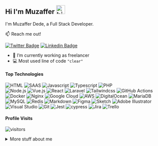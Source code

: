 ## Hi I'm Muzaffer <img src="https://user-images.githubusercontent.com/1303154/88677602-1635ba80-d120-11ea-84d8-d263ba5fc3c0.gif" width="28px" alt="hi">

I'm Muzaffer Dede, a Full Stack Developer.

:mailbox: Reach me out!

[![Twitter Badge](https://img.shields.io/badge/-@muzafferdede-1ca0f1?style=flat&labelColor=1ca0f1&logo=twitter&logoColor=white&link=https://twitter.com/muzafferdede)](https://twitter.com/muzafferdede) [![Linkedin Badge](https://img.shields.io/badge/-MuzafferDede-0e76a8?style=flat&labelColor=0e76a8&logo=linkedin&logoColor=white)](https://www.linkedin.com/in/muzafferdede)

- 🔭 I’m currently working as freelancer
- :computer: Most used line of code `"clear"`

#### Top Technologies

<!-- TODO: Make technologies links takes you to repositories -->

![HTML](https://img.shields.io/badge/HTML-239120?style=for-the-badge&logo=html5&logoColor=white) 
![SAAS](https://img.shields.io/badge/Sass-CC6699?style=for-the-badge&logo=sass&logoColor=white) 
![Javascript](https://img.shields.io/badge/JavaScript-F7DF1E?style=for-the-badge&logo=javascript&logoColor=black) 
![Typescript](https://img.shields.io/badge/TypeScript-007ACC?style=for-the-badge&logo=typescript&logoColor=white) 
![PHP](https://img.shields.io/badge/PHP-3776AB?style=for-the-badge&logo=php&logoColor=white)  
![Node.js](https://img.shields.io/badge/Node.js-43853D?style=for-the-badge&logo=node.js&logoColor=white) 
![Vue.js](https://img.shields.io/badge/Vue.js-35495E?style=for-the-badge&logo=vue.js&logoColor=4FC08D) 
![React](https://img.shields.io/badge/React-20232A?style=for-the-badge&logo=react&logoColor=61DAFB)
![Laravel](https://img.shields.io/badge/laravel-%23FF2D20.svg?style=for-the-badge&logo=laravel&logoColor=white)
![Tailwindcss](https://img.shields.io/badge/Tailwind_CSS-38B2AC?style=for-the-badge&logo=tailwind-css&logoColor=white) 
![GitHub Actions](https://img.shields.io/badge/githubactions-%232671E5.svg?style=for-the-badge&logo=githubactions&logoColor=white)
![Docker](https://img.shields.io/badge/docker-%230db7ed.svg?style=for-the-badge&logo=docker&logoColor=white)
![Nginx](https://img.shields.io/badge/nginx-%23009639.svg?style=for-the-badge&logo=nginx&logoColor=white)
![Google Cloud](https://img.shields.io/badge/GoogleCloud-%234285F4.svg?style=for-the-badge&logo=google-cloud&logoColor=white)
![AWS](https://img.shields.io/badge/AWS-%23FF9900.svg?style=for-the-badge&logo=amazon-aws&logoColor=white)
![DigitalOcean](https://img.shields.io/badge/DigitalOcean-%230167ff.svg?style=for-the-badge&logo=digitalOcean&logoColor=white)
![MariaDB](https://img.shields.io/badge/MariaDB-003545?style=for-the-badge&logo=mariadb&logoColor=white)
![MySQL](https://img.shields.io/badge/mysql-%2300f.svg?style=for-the-badge&logo=mysql&logoColor=white)
![Redis](https://img.shields.io/badge/redis-%23DD0031.svg?style=for-the-badge&logo=redis&logoColor=white)
![Markdown](https://img.shields.io/badge/markdown-%23000000.svg?style=for-the-badge&logo=markdown&logoColor=white)
![Figma](https://img.shields.io/badge/figma-%23F24E1E.svg?style=for-the-badge&logo=figma&logoColor=white)
![Sketch](https://img.shields.io/badge/Sketch-FFB387?style=for-the-badge&logo=sketch&logoColor=black)
![Adobe Illustrator](https://img.shields.io/badge/adobeillustrator-%23FF9A00.svg?style=for-the-badge&logo=adobeillustrator&logoColor=white)
![Visual Studio](https://img.shields.io/badge/VisualStudio-5C2D91.svg?style=for-the-badge&logo=visual-studio&logoColor=white)
![Git](https://img.shields.io/badge/git-%23F05033.svg?style=for-the-badge&logo=git&logoColor=white)
![Jest](https://img.shields.io/badge/-jest-%23C21325?style=for-the-badge&logo=jest&logoColor=white)
![cypress](https://img.shields.io/badge/-cypress-%23E5E5E5?style=for-the-badge&logo=cypress&logoColor=058a5e)
![Jira](https://img.shields.io/badge/jira-%230A0FFF.svg?style=for-the-badge&logo=jira&logoColor=white)
![Trello](https://img.shields.io/badge/Trello-%23026AA7.svg?style=for-the-badge&logo=Trello&logoColor=white)




#### Profile Visits 

![visitors](https://visitor-badge.glitch.me/badge?page_id=muzafferdede.muzafferdede)

<details>
<summary>
  More stuff about me
</summary>

<br >

- An ambitious problem solver with a passion for online businesses, and who would like to join a team of like-minded developers. I have much experience of creating logical and innovative solutions to complex problems.
- I am thorough and precise in everything I do, and have a keen interest in technology, mobile applications and user experience. 
- As someone who takes responsibility for my own personal development, I am continually evaluating and upgrading my skills so that I stay at the cutting edge of web development.
- I am a natural problem solver. I have proven myself by successfully completing projects for IT consultancies, software houses, web design agencies, and IT departments.

#### Github Stats

![Muzaffer's github stats](https://github-readme-stats.vercel.app/api?username=muzafferdede&count_private=true&theme=tokyonight)

</details>
